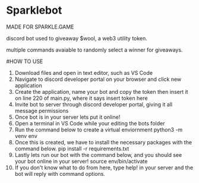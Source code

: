 # Sparklebot


MADE FOR SPARKLE.GAME


discord bot used to giveaway $wool, a web3 utility token. 


multiple commands avaiable to randomly select a winner for giveaways.

#HOW TO USE 

1. Download files and open in text editor, such as VS Code
2. Navigate to discord developer portal on your browser and click new application 
3. Create the application, name your bot and copy the token then insert it on line 220 of main.py, where it says insert token here
4. Invite bot to server through discord developer portal, giving it all message permissions
5. Once bot is in your server lets put it online!
6. Open a terminal in VS Code while your editing the bots folder
7. Run the command below to create a virtual enviornment
      python3 -m venv env
8. Once this is created, we have to install the necessary packages with the command below. 
      pip install -r requirements.txt
9. Lastly lets run our bot with the command below, and you should see your bot online in your server!
      source env/bin/activate
10. If you don't know what to do from here, type help! in your server and the bot will reply with command options. 




